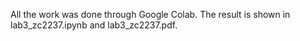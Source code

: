 All the work was done through Google Colab. The result is shown in lab3_zc2237.ipynb and lab3_zc2237.pdf.
